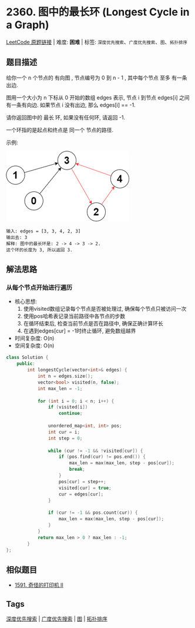 # 2360. 图中的最长环 (Longest Cycle in a Graph)

[LeetCode 原题链接](https://leetcode.cn/problems/longest-cycle-in-a-graph/) | 难度: **困难** | 标签: `深度优先搜索`、`广度优先搜索`、`图`、`拓扑排序`

## 题目描述

给你一个 n 个节点的 有向图 , 节点编号为 0 到 n - 1 , 其中每个节点 至多 有一条出边.

图用一个大小为 n 下标从 0 开始的数组 edges 表示, 节点 i 到节点 edges[i] 之间有一条有向边. 如果节点 i 没有出边, 那么 edges[i] == -1.

请你返回图中的 最长 环, 如果没有任何环, 请返回 -1.

一个环指的是起点和终点是 同一个 节点的路径.

示例:

![2360. 图中的最长环 - 示例](/problems/2360-longest-cycle-in-a-graph/ex.png)

```plaintext
输入: edges = [3, 3, 4, 2, 3]
输出去: 3
解释: 图中的最长环是: 2 -> 4 -> 3 -> 2.
这个环的长度为 3, 所以返回 3.
```


## 解法思路

### 从每个节点开始进行遍历

- 核心思想:
    1. 使用visited数组记录每个节点是否被处理过, 确保每个节点只被访问一次
    2. 使用pos哈希表记录当前路径中各节点的步数
    3. 在循环结束后, 检查当前节点是否在路径中, 确保正确计算环长
    4. 在遇到edges[cur] = -1时终止循环, 避免数组越界
- 时间复杂度: O(n)
- 空间复杂度: O(n)

```cpp
class Solution {
    public:
        int longestCycle(vector<int>& edges) {
            int n = edges.size();
            vector<bool> visited(n, false);
            int max_len = -1;

            for (int i = 0; i < n; i++) {
                if (visited[i])
                    continue;

                unordered_map<int, int> pos;
                int cur = i;
                int step = 0;

                while (cur != -1 && !visited[cur]) {
                    if (pos.find(cur) != pos.end()) {
                        max_len = max(max_len, step - pos[cur]);
                        break;
                    }
                    pos[cur] = step++;
                    visited[cur] = true;
                    cur = edges[cur];
                }

                if (cur != -1 && pos.count(cur)) {
                    max_len = max(max_len, step - pos[cur]);
                }
            }
            return max_len > 0 ? max_len : -1;
        }
};
```

## 相似题目

- [1591. 奇怪的打印机 II](https://leetcode.cn/problems/strange-printer-ii/)

## Tags

[深度优先搜索](/tags/depth-first-search.md) | [广度优先搜索](/tags/breadth-first-search.md) | [图](/tags/graph.md) | [拓扑排序](/tags/topological-sort.md)